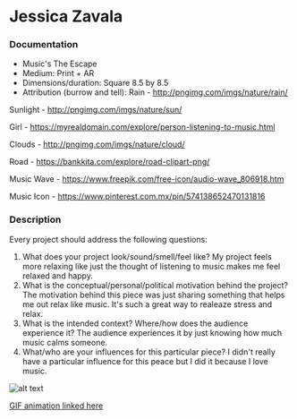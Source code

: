 # Jessica Zavala

### Documentation
* Music's The Escape
* Medium: Print + AR
* Dimensions/duration: Square 8.5 by 8.5
* Attribution (burrow and tell): 
Rain - http://pngimg.com/imgs/nature/rain/

Sunlight - http://pngimg.com/imgs/nature/sun/

Girl - https://myrealdomain.com/explore/person-listening-to-music.html

Clouds - http://pngimg.com/imgs/nature/cloud/

Road - https://bankkita.com/explore/road-clipart-png/

Music Wave - https://www.freepik.com/free-icon/audio-wave_806918.htm

Music Icon - https://www.pinterest.com.mx/pin/574138652470131816

### Description
Every project should address the following questions:
1. What does your project look/sound/smell/feel like? My project feels more relaxing like just the thought of listening to music makes me feel relaxed and happy.
2. What is the conceptual/personal/political motivation behind the project? The motivation behind this piece was just sharing something that helps me out relax like music. It's such a great way to realeaze stress and relax.
3. What is the intended context? Where/how does the audience experience it? The audience experiences it by just knowing how much music calms someone.
4. What/who are your influences for this particular piece? I didn't really have a particular influence for this peace but I did it because I love music.

![alt text](https://i.imgur.com/o6rpk1B.jpg)

[GIF animation linked here](https://media.giphy.com/media/jRYwg3hhfQmtCVdxFf/giphy.gif)
